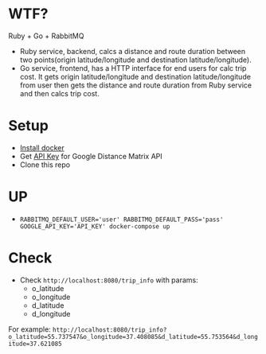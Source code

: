 # WTF?
Ruby + Go + RabbitMQ
- Ruby service, backend, calcs a distance and route duration between two points(origin latitude/longitude and destination latitude/longitude).
- Go service, frontend, has a HTTP interface for end users for calc trip cost.
It gets origin latitude/longitude and destination latitude/longitude from user then gets the distance and route duration from Ruby service and then calcs trip cost.

# Setup
- [Install docker](https://docs.docker.com/install/#supported-platforms)
- Get [API Key](https://developers.google.com/maps/documentation/distance-matrix/get-api-key) for Google Distance Matrix API
- Clone this repo

# UP
- `RABBITMQ_DEFAULT_USER='user' RABBITMQ_DEFAULT_PASS='pass' GOOGLE_API_KEY='API_KEY' docker-compose up`

# Check
- Check `http://localhost:8080/trip_info` with params:
  - o_latitude
  - o_longitude
  - d_latitude
  - d_longitude

For example: `http://localhost:8080/trip_info?o_latitude=55.737547&o_longitude=37.408085&d_latitude=55.753564&d_longitude=37.621085`
